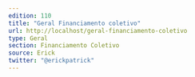 ```yaml
---
edition: 110
title: "Geral Financiamento coletivo"
url: http://localhost/geral-financiamento-coletivo
type: Geral
section: Financiamento Coletivo
source: Erick
twitter: "@erickpatrick"
---
```


